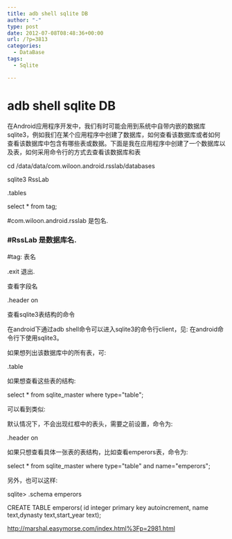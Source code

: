 ```yaml
---
title: adb shell sqlite DB
author: "-"
type: post
date: 2012-07-08T08:48:36+00:00
url: /?p=3813
categories:
  - DataBase
tags:
  - Sqlite

---
```

# adb shell sqlite DB
在Android应用程序开发中，我们有时可能会用到系统中自带内嵌的数据库sqlite3，例如我们在某个应用程序中创建了数据库，如何查看该数据库或者如何查看该数据库中包含有哪些表或数据。下面是我在应用程序中创建了一个数据库以及表，如何采用命令行的方式去查看该数据库和表

cd /data/data/com.wiloon.android.rsslab/databases

sqlite3 RssLab

.tables

select * from tag;

#com.wiloon.android.rsslab 是包名.

### #RssLab 是数据库名.

#tag: 表名

.exit 退出.

查看字段名

.header on


查看sqlite3表结构的命令
  
在android下通过adb shell命令可以进入sqlite3的命令行client，见: 在android命令行下使用sqlite3。

如果想列出该数据库中的所有表，可: 

.table
  
如果想查看这些表的结构: 

select * from sqlite_master where type="table";
  
可以看到类似: 


默认情况下，不会出现红框中的表头，需要之前设置，命令为: 

.header on
  
如果只想查看具体一张表的表结构，比如查看emperors表，命令为: 

select * from sqlite_master where type="table" and name="emperors";
  
另外，也可以这样: 

sqlite> .schema emperors
  
CREATE TABLE emperors( id integer primary key autoincrement, name text,dynasty text,start_year text);

http://marshal.easymorse.com/index.html%3Fp=2981.html